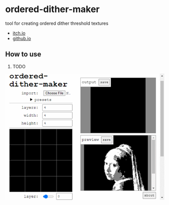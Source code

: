 # ordered-dither-maker

tool for creating ordered dither threshold textures

- [itch.io](https://seansleblanc.itch.io/ordered-dither-maker)
- [github.io](https://seleb.github.io/ordered-dither-maker/)

## How to use

1. TODO

![Screenshot showing UI](./cover.gif)

